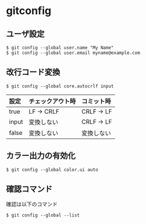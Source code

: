# gitconfig

## ユーザ設定
```
$ git config --global user.name "My Name"
$ git config --global user.email myname@example.com
```


## 改行コード変換
```
$ git config --global core.autocrlf input
```

|設定|チェックアウト時|コミット時|
|:---|:---|:---|
|true|LF -> CRLF|CRLF -> LF|
|input|変換しない|CRLF -> LF|
|false|変換しない|変換しない|


## カラー出力の有効化
```
$ git config --global color.ui auto
```

## 確認コマンド
確認は以下のコマンド
```
$ git config --global --list
```
